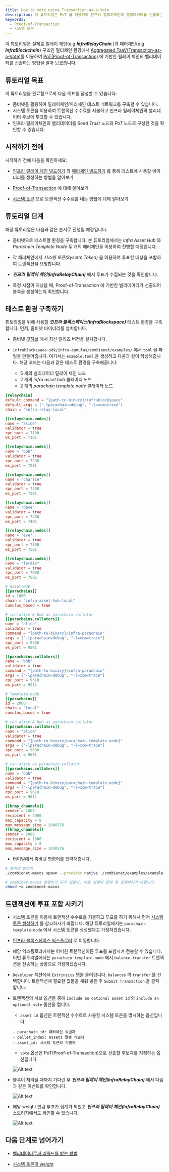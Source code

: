 ```yaml
---
title: How to vote using Transaction-as-a-Vote
description: 이 튜토리얼은 PoT 를 이용하여 인프라 릴레이체인의 밸리데이터를 선출하는 방법을 배웁니다.
keywords:
  - Proof-of-Transaction
  - 시스템 토큰
---
```


이 튜토리얼은 실제로 릴레이 체인(e.g **_InfraRelayChain_** )과 패러체인(e.g **_InfraBlockchain_**) 구조인 멀티체인 환경에서 [Aggregated TaaV(Transaction-as-a-Vote)](../learn/proof-of-transaction.md)를 이용하여 [PoT(Proof-of-Transaction)](../learn/proof-of-transaction.md) 에 기반한 릴레이 체인의 밸리데이터를 선출하는 방법을 알아 보겠습니다. 

## 튜토리얼 목표

이 튜토리얼을 완료함으로써 다음 목표를 달성할 수 있습니다:

- 좀비넷을 활용하여 릴레이체인/파라체인 테스트 네트워크를 구축할 수 있습니다.
- 시스템 토큰을 이용하여 트랜잭션 수수료를 지불하고 인프라 릴레이체인의 밸리데이터 후보에 투표할 수 있습니다.
- 인프라 릴레이체인의 밸리데이터를 _Seed Trust_ 노드와 _PoT_ 노드로 구성된 것을 확인할 수 있습니다.

## 시작하기 전에

시작하기 전에 다음을 확인하세요:

- [인프라 릴레이 체인 빌드하기](../tutorial/build-infrablockspace//build-infra-relay-chain.md) 와 [패러체인 빌드하기](../tutorial/build-infrablockspace/build-a-parachain.md) 를 통해 테스트에 사용할 바이너리를 생성하는 방법을 알아보기

- [Proof-of-Transaction](../learn/proof-of-transaction.md) 에 대해 알아보기

- [시스템 토큰](../learn/system-token.md) 으로 트랜잭션 수수료를 내는 방법에 대해 알아보기

## 튜토리얼 단계

해당 튜토리얼은 다음과 같은 순서로 진행될 예정입니다.

- 좀비넷으로 테스트할 환경을 구축합니다. 본 튜토리얼에서는 _Infra Asset Hub_ 와 _Parachain Templete Node_ 두 개의 패러체인을 이용하여 진행할 예정입니다.

- 각 패러체인에서 _시스템 토큰(Sysetm Token)_  을 이용하여 투표할 대상을 포함하여 트랜잭션을 요청합니다.

- **_인프라 릴레이 체인(InfraRelayChain)_** 에서 투표가 수집되는 것을 확인합니다.

- 특정 시점이 지났을 때, Proof-of-Transaction 에 기반한 밸리데이터가 선출되어 블록을 생성하는지 확인합니다.


## 테스트 환경 구축하기

튜토리얼을 위해 사용할 **_인프라 블록스페이스(InfraBlockspace)_** 테스트 환경을 구축합니다. 먼저, 좀비넷 바이너리를 설치합니다. 

- 좀비넷 [깃허브](https://github.com/paritytech/zombienet) 에서 최신 릴리즈 버전을 설치합니다.

- `infrablockspace-sdk/infra-cumulus/zombienet/examples/`  에서 `toml` 을 파일을 만들어줍니다. 여기서는 `example.toml` 을 생성하고 다음과 같이 작성해줍니다. 해당 코드는 다음과 같은 테스트 환경을 구축해줍니다: 
  - 5 개의 밸리데이터 릴레이 체인 노드
  - 2 개의 _infra asset hub_ 콜래이터 노드
  - 2 개의 _parachain template node_ 콜래이터 노드

```toml
[relaychain]
default_command = "{path-to-binary}/infrablockspace"
default_args = ["-lparachain=debug", "-l=xcm=trace"]
chain = "infra-relay-local"

[[relaychain.nodes]]
name = "alice"
validator = true
rpc_port = 7100
ws_port = 7101

[[relaychain.nodes]]
name = "bob"
validator = true
rpc_port = 7200
ws_port = 7201

[[relaychain.nodes]]
name = "charlie"
validator = true
rpc_port = 7300
ws_port = 7301

[[relaychain.nodes]]
name = "dave"
validator = true
rpc_port = 7400
ws_port = 7401

[[relaychain.nodes]]
name = "eve"
validator = true
rpc_port = 7500
ws_port = 7501

[[relaychain.nodes]]
name = "ferdie"
validator = true
rpc_port = 7600
ws_port = 7601

# Asset-Hub
[[parachains]]
id = 1000
chain = "infra-asset-hub-local"
cumulus_based = true

# run alice & bob as parachain collator
[[parachains.collators]]
name = "alice"
validator = true
command = "{path-to-binary}/infra-parachain"
args = ["-lparachain=debug", "-l=xcm=trace"]
rpc_port = 9500
ws_port = 9501

[[parachains.collators]]
name = "bob"
validator = true
command = "{path-to-binary}/infra-parachain"
args = ["-lparachain=debug", "-l=xcm=trace"]
rpc_port = 9510
ws_port = 9511

# Template-node
[[parachains]]
id = 2000
chain = "local"
cumulus_based = true

# run alice & bob as parachain collator
[[parachains.collators]]
name = "alice"
validator = true
command = "{path-to-binary/parachain-template-node}"
args = ["-lparachain=debug", "-l=xcm=trace"]
rpc_port = 9600
ws_port = 9601

# run alice as parachain collator
[[parachains.collators]]
name = "bob"
validator = true
command = "{path-to-binary/parachain-template-node}"
args = ["-lparachain=debug", "-l=xcm=trace"]
rpc_port = 9610
ws_port = 9611

[[hrmp_channels]]
sender = 1000
recipient = 2000
max_capacity = 8
max_message_size = 1048576
[[hrmp_channels]]
sender = 2000
recipient = 1000
max_capacity = 8
max_message_size = 1048576
```

- 터미널에서 좀비넷 명령어를 입력해줍니다.

```bash
# 좀비넷 명령어
./zombienet-macos spawn --provider native ./zombienet/examples/example.toml

# zombinet-macos 명령어가 되지 않을시, 댜음 명령어 입력 후 진행하시기 바랍니다.
chmod +x zombienet-macos
```

## 트랜잭션에 투표 포함 시키기

- 시스템 토큰을 이용해 트랜잭션 수수료를 지불하고 투표를 하기 위해서 먼저 [시스템 토큰 생성하기]() 를 참고하시기 바랍니다. 해당 튜토리얼에서는 `parachain-template-node` 에서 시스템 토큰을 생성했다고 가정하겠습니다.

- [인프라 블록스페이스 익스플로러](https://portal.infrablockspace.net) 로 이동합니다.

- 해당 익스플로러에서는 어떠한 트랜잭션이든 투표를 포함시켜 전송할 수 있습니다. 이번 튜토리얼에서는 `parachain-template-node` 에서 `balance-transfer` 트랜잭션을 전송하는 상황으로 가정하겠습니다.

- `Developer` 섹션에서 `Extrinsics` 탭을 들어갑니다. `balances` 의 `transfer` 를 선택합니다. 트랜잭션에 필요한 값들을 채워 넣은 후 `Submit Transaction` 을 클릭 합니다.

- 트랜잭션의 서브 옵션들 중에 `include an optional asset id` 와 `include an optional vote` 옵션을 켭니다.

  - `asset id` 옵션은 트랜잭션 수수료로 사용할 시스템 토큰을 명시하는 옵션입니다. 

  ```
  - parachain_id: 패러체인 식별자
  - pallet_index: Assets 팔렛 식별자
  - asset_id: 시스템 토큰의 식별자  
  ```
  
  - `vote` 옵션은 PoT(Proof-of-Transaction)으로 선출할 후보자를 지정하는 옵션입니다.

  ![Alt text](../../../media/images/docs/tutorials/how-to-vote-with-taav/tx-detail.png)

- 블록이 처리될 때까지 기다린 후 **_인프라 릴레이 체인(InfraRelayChain)_** 에서 다음과 같은 이벤트를 확인합니다.

  ![Alt text](../../../media/images/docs/tutorials/how-to-vote-with-taav/infra-relay-event.png)

- 해당 weight 만큼 투표가 집계가 되었고 **_인프라 릴레이 체인(InfraRelayChain)_** 스토리지에서도 확인할 수 있습니다.

  ![Alt text](../../../media/images/docs/tutorials/how-to-vote-with-taav/infra-relay-storage.png)

## 다음 단계로 넘어가기

- [밸리데이터로써 리워드를 받는 방법]()

- [시스템 토큰의 weight]()












